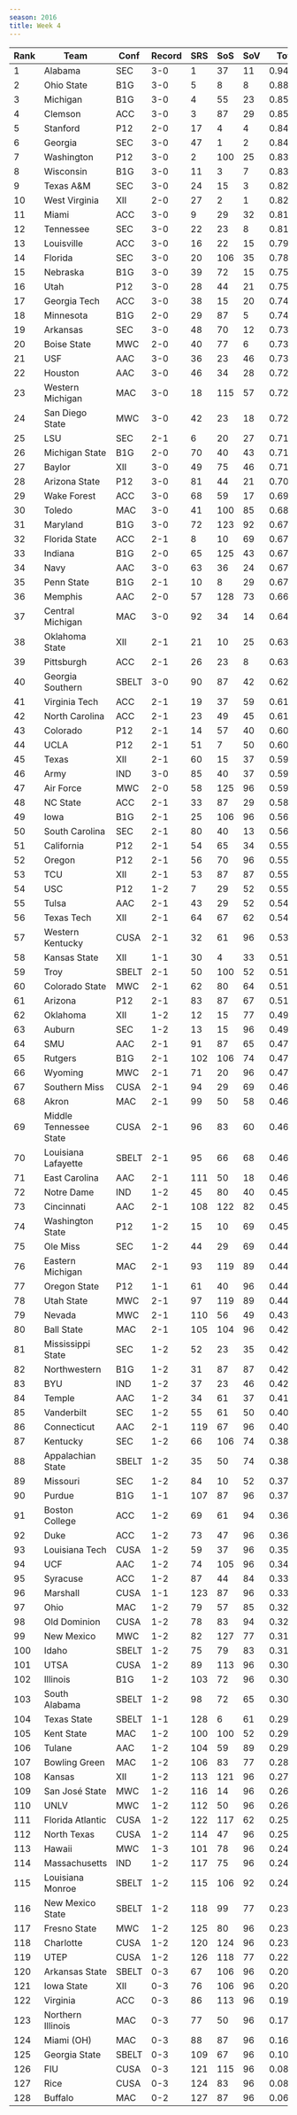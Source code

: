 ```yaml
---
season: 2016
title: Week 4
---
```

<table class="display"><thead><tr><th>Rank</th><th>Team</th><th>Conf</th><th>Record</th><th>SRS</th><th>SoS</th><th>SoV</th><th>Total</th></tr></thead><tbody>
<tr><td>1</td><td>Alabama</td><td>SEC</td><td>3-0</td><td>1</td><td>37</td><td>11</td><td>0.94307</td></tr>
<tr><td>2</td><td>Ohio State</td><td>B1G</td><td>3-0</td><td>5</td><td>8</td><td>8</td><td>0.88559</td></tr>
<tr><td>3</td><td>Michigan</td><td>B1G</td><td>3-0</td><td>4</td><td>55</td><td>23</td><td>0.85671</td></tr>
<tr><td>4</td><td>Clemson</td><td>ACC</td><td>3-0</td><td>3</td><td>87</td><td>29</td><td>0.85660</td></tr>
<tr><td>5</td><td>Stanford</td><td>P12</td><td>2-0</td><td>17</td><td>4</td><td>4</td><td>0.84032</td></tr>
<tr><td>6</td><td>Georgia</td><td>SEC</td><td>3-0</td><td>47</td><td>1</td><td>2</td><td>0.84032</td></tr>
<tr><td>7</td><td>Washington</td><td>P12</td><td>3-0</td><td>2</td><td>100</td><td>25</td><td>0.83928</td></tr>
<tr><td>8</td><td>Wisconsin</td><td>B1G</td><td>3-0</td><td>11</td><td>3</td><td>7</td><td>0.83212</td></tr>
<tr><td>9</td><td>Texas A&M</td><td>SEC</td><td>3-0</td><td>24</td><td>15</td><td>3</td><td>0.82171</td></tr>
<tr><td>10</td><td>West Virginia</td><td>XII</td><td>2-0</td><td>27</td><td>2</td><td>1</td><td>0.82101</td></tr>
<tr><td>11</td><td>Miami</td><td>ACC</td><td>3-0</td><td>9</td><td>29</td><td>32</td><td>0.81748</td></tr>
<tr><td>12</td><td>Tennessee</td><td>SEC</td><td>3-0</td><td>22</td><td>23</td><td>8</td><td>0.81597</td></tr>
<tr><td>13</td><td>Louisville</td><td>ACC</td><td>3-0</td><td>16</td><td>22</td><td>15</td><td>0.79939</td></tr>
<tr><td>14</td><td>Florida</td><td>SEC</td><td>3-0</td><td>20</td><td>106</td><td>35</td><td>0.78361</td></tr>
<tr><td>15</td><td>Nebraska</td><td>B1G</td><td>3-0</td><td>39</td><td>72</td><td>15</td><td>0.75563</td></tr>
<tr><td>16</td><td>Utah</td><td>P12</td><td>3-0</td><td>28</td><td>44</td><td>21</td><td>0.75328</td></tr>
<tr><td>17</td><td>Georgia Tech</td><td>ACC</td><td>3-0</td><td>38</td><td>15</td><td>20</td><td>0.74917</td></tr>
<tr><td>18</td><td>Minnesota</td><td>B1G</td><td>2-0</td><td>29</td><td>87</td><td>5</td><td>0.74385</td></tr>
<tr><td>19</td><td>Arkansas</td><td>SEC</td><td>3-0</td><td>48</td><td>70</td><td>12</td><td>0.73897</td></tr>
<tr><td>20</td><td>Boise State</td><td>MWC</td><td>2-0</td><td>40</td><td>77</td><td>6</td><td>0.73645</td></tr>
<tr><td>21</td><td>USF</td><td>AAC</td><td>3-0</td><td>36</td><td>23</td><td>46</td><td>0.73008</td></tr>
<tr><td>22</td><td>Houston</td><td>AAC</td><td>3-0</td><td>46</td><td>34</td><td>28</td><td>0.72728</td></tr>
<tr><td>23</td><td>Western Michigan</td><td>MAC</td><td>3-0</td><td>18</td><td>115</td><td>57</td><td>0.72721</td></tr>
<tr><td>24</td><td>San Diego State</td><td>MWC</td><td>3-0</td><td>42</td><td>23</td><td>18</td><td>0.72471</td></tr>
<tr><td>25</td><td>LSU</td><td>SEC</td><td>2-1</td><td>6</td><td>20</td><td>27</td><td>0.71292</td></tr>
<tr><td>26</td><td>Michigan State</td><td>B1G</td><td>2-0</td><td>70</td><td>40</td><td>43</td><td>0.71257</td></tr>
<tr><td>27</td><td>Baylor</td><td>XII</td><td>3-0</td><td>49</td><td>75</td><td>46</td><td>0.71187</td></tr>
<tr><td>28</td><td>Arizona State</td><td>P12</td><td>3-0</td><td>81</td><td>44</td><td>21</td><td>0.70467</td></tr>
<tr><td>29</td><td>Wake Forest</td><td>ACC</td><td>3-0</td><td>68</td><td>59</td><td>17</td><td>0.69266</td></tr>
<tr><td>30</td><td>Toledo</td><td>MAC</td><td>3-0</td><td>41</td><td>100</td><td>85</td><td>0.68649</td></tr>
<tr><td>31</td><td>Maryland</td><td>B1G</td><td>3-0</td><td>72</td><td>123</td><td>92</td><td>0.67887</td></tr>
<tr><td>32</td><td>Florida State</td><td>ACC</td><td>2-1</td><td>8</td><td>10</td><td>69</td><td>0.67791</td></tr>
<tr><td>33</td><td>Indiana</td><td>B1G</td><td>2-0</td><td>65</td><td>125</td><td>43</td><td>0.67671</td></tr>
<tr><td>34</td><td>Navy</td><td>AAC</td><td>3-0</td><td>63</td><td>36</td><td>24</td><td>0.67262</td></tr>
<tr><td>35</td><td>Penn State</td><td>B1G</td><td>2-1</td><td>10</td><td>8</td><td>29</td><td>0.67084</td></tr>
<tr><td>36</td><td>Memphis</td><td>AAC</td><td>2-0</td><td>57</td><td>128</td><td>73</td><td>0.66058</td></tr>
<tr><td>37</td><td>Central Michigan</td><td>MAC</td><td>3-0</td><td>92</td><td>34</td><td>14</td><td>0.64225</td></tr>
<tr><td>38</td><td>Oklahoma State</td><td>XII</td><td>2-1</td><td>21</td><td>10</td><td>25</td><td>0.63277</td></tr>
<tr><td>39</td><td>Pittsburgh</td><td>ACC</td><td>2-1</td><td>26</td><td>23</td><td>8</td><td>0.63135</td></tr>
<tr><td>40</td><td>Georgia Southern</td><td>SBELT</td><td>3-0</td><td>90</td><td>87</td><td>42</td><td>0.62738</td></tr>
<tr><td>41</td><td>Virginia Tech</td><td>ACC</td><td>2-1</td><td>19</td><td>37</td><td>59</td><td>0.61879</td></tr>
<tr><td>42</td><td>North Carolina</td><td>ACC</td><td>2-1</td><td>23</td><td>49</td><td>45</td><td>0.61418</td></tr>
<tr><td>43</td><td>Colorado</td><td>P12</td><td>2-1</td><td>14</td><td>57</td><td>40</td><td>0.60978</td></tr>
<tr><td>44</td><td>UCLA</td><td>P12</td><td>2-1</td><td>51</td><td>7</td><td>50</td><td>0.60186</td></tr>
<tr><td>45</td><td>Texas</td><td>XII</td><td>2-1</td><td>60</td><td>15</td><td>37</td><td>0.59973</td></tr>
<tr><td>46</td><td>Army</td><td>IND</td><td>3-0</td><td>85</td><td>40</td><td>37</td><td>0.59808</td></tr>
<tr><td>47</td><td>Air Force</td><td>MWC</td><td>2-0</td><td>58</td><td>125</td><td>96</td><td>0.59548</td></tr>
<tr><td>48</td><td>NC State</td><td>ACC</td><td>2-1</td><td>33</td><td>87</td><td>29</td><td>0.58944</td></tr>
<tr><td>49</td><td>Iowa</td><td>B1G</td><td>2-1</td><td>25</td><td>106</td><td>96</td><td>0.56923</td></tr>
<tr><td>50</td><td>South Carolina</td><td>SEC</td><td>2-1</td><td>80</td><td>40</td><td>13</td><td>0.56442</td></tr>
<tr><td>51</td><td>California</td><td>P12</td><td>2-1</td><td>54</td><td>65</td><td>34</td><td>0.55944</td></tr>
<tr><td>52</td><td>Oregon</td><td>P12</td><td>2-1</td><td>56</td><td>70</td><td>96</td><td>0.55687</td></tr>
<tr><td>53</td><td>TCU</td><td>XII</td><td>2-1</td><td>53</td><td>87</td><td>87</td><td>0.55306</td></tr>
<tr><td>54</td><td>USC</td><td>P12</td><td>1-2</td><td>7</td><td>29</td><td>52</td><td>0.55003</td></tr>
<tr><td>55</td><td>Tulsa</td><td>AAC</td><td>2-1</td><td>43</td><td>29</td><td>52</td><td>0.54393</td></tr>
<tr><td>56</td><td>Texas Tech</td><td>XII</td><td>2-1</td><td>64</td><td>67</td><td>62</td><td>0.54345</td></tr>
<tr><td>57</td><td>Western Kentucky</td><td>CUSA</td><td>2-1</td><td>32</td><td>61</td><td>96</td><td>0.53812</td></tr>
<tr><td>58</td><td>Kansas State</td><td>XII</td><td>1-1</td><td>30</td><td>4</td><td>33</td><td>0.51945</td></tr>
<tr><td>59</td><td>Troy</td><td>SBELT</td><td>2-1</td><td>50</td><td>100</td><td>52</td><td>0.51751</td></tr>
<tr><td>60</td><td>Colorado State</td><td>MWC</td><td>2-1</td><td>62</td><td>80</td><td>64</td><td>0.51242</td></tr>
<tr><td>61</td><td>Arizona</td><td>P12</td><td>2-1</td><td>83</td><td>87</td><td>67</td><td>0.51101</td></tr>
<tr><td>62</td><td>Oklahoma</td><td>XII</td><td>1-2</td><td>12</td><td>15</td><td>77</td><td>0.49842</td></tr>
<tr><td>63</td><td>Auburn</td><td>SEC</td><td>1-2</td><td>13</td><td>15</td><td>96</td><td>0.49218</td></tr>
<tr><td>64</td><td>SMU</td><td>AAC</td><td>2-1</td><td>91</td><td>87</td><td>65</td><td>0.47556</td></tr>
<tr><td>65</td><td>Rutgers</td><td>B1G</td><td>2-1</td><td>102</td><td>106</td><td>74</td><td>0.47470</td></tr>
<tr><td>66</td><td>Wyoming</td><td>MWC</td><td>2-1</td><td>71</td><td>20</td><td>96</td><td>0.47236</td></tr>
<tr><td>67</td><td>Southern Miss</td><td>CUSA</td><td>2-1</td><td>94</td><td>29</td><td>69</td><td>0.46962</td></tr>
<tr><td>68</td><td>Akron</td><td>MAC</td><td>2-1</td><td>99</td><td>50</td><td>58</td><td>0.46869</td></tr>
<tr><td>69</td><td>Middle Tennessee State</td><td>CUSA</td><td>2-1</td><td>96</td><td>83</td><td>60</td><td>0.46583</td></tr>
<tr><td>70</td><td>Louisiana Lafayette</td><td>SBELT</td><td>2-1</td><td>95</td><td>66</td><td>68</td><td>0.46417</td></tr>
<tr><td>71</td><td>East Carolina</td><td>AAC</td><td>2-1</td><td>111</td><td>50</td><td>18</td><td>0.46044</td></tr>
<tr><td>72</td><td>Notre Dame</td><td>IND</td><td>1-2</td><td>45</td><td>80</td><td>40</td><td>0.45891</td></tr>
<tr><td>73</td><td>Cincinnati</td><td>AAC</td><td>2-1</td><td>108</td><td>122</td><td>82</td><td>0.45244</td></tr>
<tr><td>74</td><td>Washington State</td><td>P12</td><td>1-2</td><td>15</td><td>10</td><td>69</td><td>0.45140</td></tr>
<tr><td>75</td><td>Ole Miss</td><td>SEC</td><td>1-2</td><td>44</td><td>29</td><td>69</td><td>0.44839</td></tr>
<tr><td>76</td><td>Eastern Michigan</td><td>MAC</td><td>2-1</td><td>93</td><td>119</td><td>89</td><td>0.44675</td></tr>
<tr><td>77</td><td>Oregon State</td><td>P12</td><td>1-1</td><td>61</td><td>40</td><td>96</td><td>0.44313</td></tr>
<tr><td>78</td><td>Utah State</td><td>MWC</td><td>2-1</td><td>97</td><td>119</td><td>89</td><td>0.44254</td></tr>
<tr><td>79</td><td>Nevada</td><td>MWC</td><td>2-1</td><td>110</td><td>56</td><td>49</td><td>0.43806</td></tr>
<tr><td>80</td><td>Ball State</td><td>MAC</td><td>2-1</td><td>105</td><td>104</td><td>96</td><td>0.42913</td></tr>
<tr><td>81</td><td>Mississippi State</td><td>SEC</td><td>1-2</td><td>52</td><td>23</td><td>35</td><td>0.42849</td></tr>
<tr><td>82</td><td>Northwestern</td><td>B1G</td><td>1-2</td><td>31</td><td>87</td><td>87</td><td>0.42830</td></tr>
<tr><td>83</td><td>BYU</td><td>IND</td><td>1-2</td><td>37</td><td>23</td><td>46</td><td>0.42343</td></tr>
<tr><td>84</td><td>Temple</td><td>AAC</td><td>1-2</td><td>34</td><td>61</td><td>37</td><td>0.41995</td></tr>
<tr><td>85</td><td>Vanderbilt</td><td>SEC</td><td>1-2</td><td>55</td><td>61</td><td>50</td><td>0.40742</td></tr>
<tr><td>86</td><td>Connecticut</td><td>AAC</td><td>2-1</td><td>119</td><td>67</td><td>96</td><td>0.40011</td></tr>
<tr><td>87</td><td>Kentucky</td><td>SEC</td><td>1-2</td><td>66</td><td>106</td><td>74</td><td>0.38808</td></tr>
<tr><td>88</td><td>Appalachian State</td><td>SBELT</td><td>1-2</td><td>35</td><td>50</td><td>74</td><td>0.38243</td></tr>
<tr><td>89</td><td>Missouri</td><td>SEC</td><td>1-2</td><td>84</td><td>10</td><td>52</td><td>0.37896</td></tr>
<tr><td>90</td><td>Purdue</td><td>B1G</td><td>1-1</td><td>107</td><td>87</td><td>96</td><td>0.37128</td></tr>
<tr><td>91</td><td>Boston College</td><td>ACC</td><td>1-2</td><td>69</td><td>61</td><td>94</td><td>0.36696</td></tr>
<tr><td>92</td><td>Duke</td><td>ACC</td><td>1-2</td><td>73</td><td>47</td><td>96</td><td>0.36439</td></tr>
<tr><td>93</td><td>Louisiana Tech</td><td>CUSA</td><td>1-2</td><td>59</td><td>37</td><td>96</td><td>0.35876</td></tr>
<tr><td>94</td><td>UCF</td><td>AAC</td><td>1-2</td><td>74</td><td>105</td><td>96</td><td>0.34950</td></tr>
<tr><td>95</td><td>Syracuse</td><td>ACC</td><td>1-2</td><td>87</td><td>44</td><td>84</td><td>0.33624</td></tr>
<tr><td>96</td><td>Marshall</td><td>CUSA</td><td>1-1</td><td>123</td><td>87</td><td>96</td><td>0.33031</td></tr>
<tr><td>97</td><td>Ohio</td><td>MAC</td><td>1-2</td><td>79</td><td>57</td><td>85</td><td>0.32868</td></tr>
<tr><td>98</td><td>Old Dominion</td><td>CUSA</td><td>1-2</td><td>78</td><td>83</td><td>94</td><td>0.32264</td></tr>
<tr><td>99</td><td>New Mexico</td><td>MWC</td><td>1-2</td><td>82</td><td>127</td><td>77</td><td>0.31509</td></tr>
<tr><td>100</td><td>Idaho</td><td>SBELT</td><td>1-2</td><td>75</td><td>79</td><td>83</td><td>0.31290</td></tr>
<tr><td>101</td><td>UTSA</td><td>CUSA</td><td>1-2</td><td>89</td><td>113</td><td>96</td><td>0.30676</td></tr>
<tr><td>102</td><td>Illinois</td><td>B1G</td><td>1-2</td><td>103</td><td>72</td><td>96</td><td>0.30649</td></tr>
<tr><td>103</td><td>South Alabama</td><td>SBELT</td><td>1-2</td><td>98</td><td>72</td><td>65</td><td>0.30389</td></tr>
<tr><td>104</td><td>Texas State</td><td>SBELT</td><td>1-1</td><td>128</td><td>6</td><td>61</td><td>0.29751</td></tr>
<tr><td>105</td><td>Kent State</td><td>MAC</td><td>1-2</td><td>100</td><td>100</td><td>52</td><td>0.29394</td></tr>
<tr><td>106</td><td>Tulane</td><td>AAC</td><td>1-2</td><td>104</td><td>59</td><td>89</td><td>0.29090</td></tr>
<tr><td>107</td><td>Bowling Green</td><td>MAC</td><td>1-2</td><td>106</td><td>83</td><td>77</td><td>0.28557</td></tr>
<tr><td>108</td><td>Kansas</td><td>XII</td><td>1-2</td><td>113</td><td>121</td><td>96</td><td>0.27586</td></tr>
<tr><td>109</td><td>San José State</td><td>MWC</td><td>1-2</td><td>116</td><td>14</td><td>96</td><td>0.26137</td></tr>
<tr><td>110</td><td>UNLV</td><td>MWC</td><td>1-2</td><td>112</td><td>50</td><td>96</td><td>0.26041</td></tr>
<tr><td>111</td><td>Florida Atlantic</td><td>CUSA</td><td>1-2</td><td>122</td><td>117</td><td>62</td><td>0.25274</td></tr>
<tr><td>112</td><td>North Texas</td><td>CUSA</td><td>1-2</td><td>114</td><td>47</td><td>96</td><td>0.25001</td></tr>
<tr><td>113</td><td>Hawaii</td><td>MWC</td><td>1-3</td><td>101</td><td>78</td><td>96</td><td>0.24943</td></tr>
<tr><td>114</td><td>Massachusetts</td><td>IND</td><td>1-2</td><td>117</td><td>75</td><td>96</td><td>0.24928</td></tr>
<tr><td>115</td><td>Louisiana Monroe</td><td>SBELT</td><td>1-2</td><td>115</td><td>106</td><td>92</td><td>0.24756</td></tr>
<tr><td>116</td><td>New Mexico State</td><td>SBELT</td><td>1-2</td><td>118</td><td>99</td><td>77</td><td>0.23823</td></tr>
<tr><td>117</td><td>Fresno State</td><td>MWC</td><td>1-2</td><td>125</td><td>80</td><td>96</td><td>0.23749</td></tr>
<tr><td>118</td><td>Charlotte</td><td>CUSA</td><td>1-2</td><td>120</td><td>124</td><td>96</td><td>0.23360</td></tr>
<tr><td>119</td><td>UTEP</td><td>CUSA</td><td>1-2</td><td>126</td><td>118</td><td>77</td><td>0.22415</td></tr>
<tr><td>120</td><td>Arkansas State</td><td>SBELT</td><td>0-3</td><td>67</td><td>106</td><td>96</td><td>0.20187</td></tr>
<tr><td>121</td><td>Iowa State</td><td>XII</td><td>0-3</td><td>76</td><td>106</td><td>96</td><td>0.20177</td></tr>
<tr><td>122</td><td>Virginia</td><td>ACC</td><td>0-3</td><td>86</td><td>113</td><td>96</td><td>0.19486</td></tr>
<tr><td>123</td><td>Northern Illinois</td><td>MAC</td><td>0-3</td><td>77</td><td>50</td><td>96</td><td>0.17744</td></tr>
<tr><td>124</td><td>Miami (OH)</td><td>MAC</td><td>0-3</td><td>88</td><td>87</td><td>96</td><td>0.16040</td></tr>
<tr><td>125</td><td>Georgia State</td><td>SBELT</td><td>0-3</td><td>109</td><td>67</td><td>96</td><td>0.10783</td></tr>
<tr><td>126</td><td>FIU</td><td>CUSA</td><td>0-3</td><td>121</td><td>115</td><td>96</td><td>0.08730</td></tr>
<tr><td>127</td><td>Rice</td><td>CUSA</td><td>0-3</td><td>124</td><td>83</td><td>96</td><td>0.08636</td></tr>
<tr><td>128</td><td>Buffalo</td><td>MAC</td><td>0-2</td><td>127</td><td>87</td><td>96</td><td>0.06968</td></tr>
</tbody></table>
